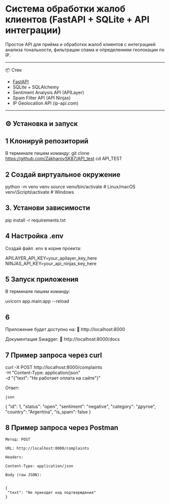 # Система обработки жалоб клиентов (FastAPI + SQLite + API интеграции)

Простое API для приёма и обработки жалоб клиентов с интеграцией анализа тональности, фильтрации спама и определением геолокации по IP.

---

📦 Стек

- [FastAPI](https://fastapi.tiangolo.com/)
- SQLite + SQLAlchemy
- Sentiment Analysis API (APILayer)
- Spam Filter API (API Ninjas)
- IP Geolocation API (ip-api.com)

---

## ⚙️ Установка и запуск

 ## 1 Клонируй репозиторий  

   В терминале пишем команду: 
git clone https://github.com/ZakharovSK87/API_test
cd API_TEST

## 2 Создай виртуальное окружение

python -m venv venv
source venv/bin/activate      # Linux/macOS
venv\Scripts\activate         # Windows


## 3. Установи зависимости

pip install -r requirements.txt

## 4 Настройка .env

Создай файл .env в корне проекта:

APILAYER_API_KEY=your_apilayer_key_here
NINJAS_API_KEY=your_api_ninjas_key_here


## 5  Запуск приложения

В терминале пишем команду:

uvicorn app.main:app --reload

## 6 

Приложение будет доступно на:
📍 http://localhost:8000

Документация Swagger:
📘 http://localhost:8000/docs

## 7  Пример запроса через curl

curl -X POST http://localhost:8000/complaints \
  -H "Content-Type: application/json" \
  -d "{\"text\": \"Не работает оплата на сайте\"}"

  Ответ:

    json

  {
    "id": 1,
    "status": "open",
    "sentiment": "negative",
    "category": "другое",
    "country": "Argentina",
    "is_spam": false
}


## 8 Пример запроса через Postman

    Метод: POST

    URL: http://localhost:8000/complaints

    Headers:

    Content-Type: application/json

    Body (raw JSON):


    {
     "text": "Не приходит код подтверждения"
    }







